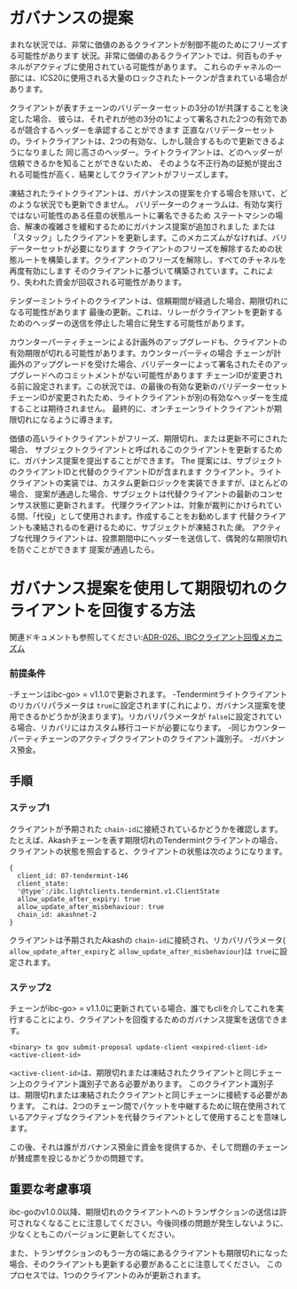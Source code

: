 # ガバナンスの提案

まれな状況では、非常に価値のあるクライアントが制御不能のためにフリーズする可能性があります
状況。非常に価値のあるクライアントでは、何百ものチャネルがアクティブに使用されている可能性があります。
これらのチャネルの一部には、ICS20に使用される大量のロックされたトークンが含まれている場合があります。

クライアントが表すチェーンのバリデーターセットの3分の1が共謀することを決定した場合、
彼らは、それぞれが他の3分の1によって署名された2つの有効であるが競合するヘッダーを承認することができます
正直なバリデーターセットの。ライトクライアントは、2つの有効な、しかし競合するもので更新できるようになりました
同じ高さのヘッダー。ライトクライアントは、どのヘッダーが信頼できるかを知ることができないため、
そのような不正行為の証拠が提出される可能性が高く、結果としてクライアントがフリーズします。

凍結されたライトクライアントは、ガバナンスの提案を介する場合を除いて、どのような状況でも更新できません。
バリデーターのクォーラムは、有効な実行ではない可能性のある任意の状態ルートに署名できるため
ステートマシンの場合、解凍の複雑さを緩和するためにガバナンス提案が追加されました
または「スタック」したクライアントを更新します。このメカニズムがなければ、バリデーターセットが必要になります
クライアントのフリーズを解除するための状態ルートを構築します。クライアントのフリーズを解除し、すべてのチャネルを再度有効にします
そのクライアントに基づいて構築されています。これにより、失われた資金が回収される可能性があります。

テンダーミントライトのクライアントは、信頼期間が経過した場合、期限切れになる可能性があります
最後の更新。これは、リレーがクライアントを更新するためのヘッダーの送信を停止した場合に発生する可能性があります。

カウンターパーティチェーンによる計画外のアップグレードも、クライアントの有効期限が切れる可能性があります。カウンターパーティの場合
チェーンが計画外のアップグレードを受けた場合、バリデーターによって署名されたそのアップグレードへのコミットメントがない可能性があります
チェーンIDが変更される前に設定されます。この状況では、の最後の有効な更新のバリデーターセット
チェーンIDが変更されたため、ライトクライアントが別の有効なヘッダーを生成することは期待されません。
最終的に、オンチェーンライトクライアントが期限切れになるように導きます。

価値の高いライトクライアントがフリーズ、期限切れ、または更新不可にされた場合、
サブジェクトクライアントと呼ばれるこのクライアントを更新するために、ガバナンス提案を提出することができます。 The
提案には、サブジェクトのクライアントIDと代替のクライアントIDが含まれます
クライアント。ライトクライアントの実装では、カスタム更新ロジックを実装できますが、ほとんどの場合、
提案が通過した場合、サブジェクトは代替クライアントの最新のコンセンサス状態に更新されます。
代理クライアントは、対象が裁判にかけられている間、「代役」として使用されます。作成することをお勧めします
代替クライアントも凍結されるのを避けるために、サブジェクトが凍結された*後*。
アクティブな代理クライアントは、投票期間中にヘッダーを送信して、偶発的な期限切れを防ぐことができます
提案が通過したら。

# ガバナンス提案を使用して期限切れのクライアントを回復する方法

関連ドキュメントも参照してください:[ADR-026、IBCクライアント回復メカニズム](../architecture/adr-026-ibc-client-recovery-mechanisms.md)

### 前提条件
-チェーンはibc-go> = v1.1.0で更新されます。
-Tendermintライトクライアントのリカバリパラメータは `true`に設定されます(これにより、ガバナンス提案を使用できるかどうかが決まります)。リカバリパラメータが `false`に設定されている場合、リカバリにはカスタム移行コードが必要になります。
-同じカウンターパーティチェーンのアクティブクライアントのクライアント識別子。
-ガバナンス預金。

## 手順

### ステップ1

クライアントが予期された `chain-id`に接続されているかどうかを確認します。たとえば、Akashチェーンを表す期限切れのTendermintクライアントの場合、クライアントの状態を照会すると、クライアントの状態は次のようになります。 

```
{
  client_id: 07-tendermint-146
  client_state:
  '@type':/ibc.lightclients.tendermint.v1.ClientState
  allow_update_after_expiry: true
  allow_update_after_misbehaviour: true
  chain_id: akashnet-2
}
```

クライアントは予期されたAkashの `chain-id`に接続され、リカバリパラメータ(` allow_update_after_expiry`と `allow_update_after_misbehaviour`)は` true`に設定されます。

### ステップ2

チェーンがibc-go> = v1.1.0に更新されている場合、誰でもcliを介してこれを実行することにより、クライアントを回復するためのガバナンス提案を送信できます。

```
<binary> tx gov submit-proposal update-client <expired-client-id> <active-client-id>
```

`<active-client-id>`は、期限切れまたは凍結されたクライアントと同じチェーン上のクライアント識別子である必要があります。 このクライアント識別子は、期限切れまたは凍結されたクライアントと同じチェーンに接続する必要があります。 これは、2つのチェーン間でパケットを中継するために現在使用されているアクティブなクライアントを代替クライアントとして使用することを意味します。

この後、それは誰がガバナンス預金に資金を提供するか、そして問題のチェーンが賛成票を投じるかどうかの問題です。

## 重要な考慮事項

ibc-goのv1.0.0以降、期限切れのクライアントへのトランザクションの送信は許可されなくなることに注意してください。今後同様の問題が発生しないように、少なくともこのバージョンに更新してください。

また、トランザクションのもう一方の端にあるクライアントも期限切れになった場合、そのクライアントも更新する必要があることに注意してください。 このプロセスでは、1つのクライアントのみが更新されます。
